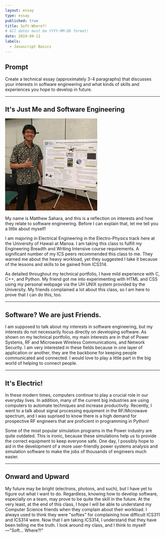 ```yaml
---
layout: essay
type: essay
published: true
title: Soft-Where?!
# All dates must be YYYY-MM-DD format!
date: 2019-09-11
labels:
  - Javascript Basics
---
```


## Prompt

Create a technical essay (approximately 3-4 paragraphs) that discusses your interests in software engineering and what kinds of skills and experiences you hope to develop in future.

<hr>

## It's Just Me and Software Engineering

<img class="ui medium left floated rounded image" src="../images/intro_mePoster.jpg">

My name is Matthew Sahara, and this is a reflection on interests and how they relate to software engineering. Before I can explain that, let me tell you a little about myself!

I am majoring in Electrical Engineering in the Electro-Physics track here at the University of Hawaii at Manoa. I am taking this class to fulfill my Engineering Breadth and Writing Intensive course requirements. A significant number of my ICS peers recommended this class to me. They warned me about the heavy workload, yet they suggested I take it because of the lessons and skills to be gained from ICS314.

As detailed throughout my technical portfolio, I have mild experience with C, C++, and Python. My friend got me into experimenting with HTML and CSS using my personal webpage via the UH UNIX system provided by the University. My friends complained a lot about this class, so I am here to prove that I can do this, too.

<hr>

## Software? We are just Friends.

I am supposed to talk about my interests in software engineering, but my interests do not necessarily focus directly on developing software. As shown on my technical portfolio, my main interests are in that of Power Systems, RF and Microwave Wireless Communications, and Network Security. I am very interested in these fields because in one layer of application or another, they are the backbone for keeping people communicated and connected. I would love to play a little part in the big world of helping to connect people.

<hr>

## It's Electric!

In these modern times, computers continue to play a crucial role in our everyday lives. In addition, many of the current big industries are using computers to automate techniques and increase productivity. Recently, I went to a talk about signal processing equipment in the RF/Microwave spectrum, and I was suprised to know there is a high demand for prospective RF engineers that are proficient in programming in Python! 

Some of the most popular simulation programs in the Power industry are quite outdated. This is ironic, because these simulations help us to provide the correct equipment to keep everyone safe. One day, I possibly hope to aid in the development of a more user-friendly power systems analysis and simulation software to make the jobs of thousands of engineers much easier.

<hr>

## Onward and Upward

My future may be bright (electrons, photons, and such), but I have yet to figure out what I want to do. Regardless, knowing how to develop software, especially on a team, may prove to be quite the skill in the future. At the very least, at the end of this class, I hope I will be able to understand my Computer Science friends when they complain about their workload. I always used to think they were "softies" for complaining how difficult ICS311 and ICS314 were. Now that I am taking ICS314, I understand that they have been telling me the truth. I look around my class, and I think to myself—"Soft... Where?!"
